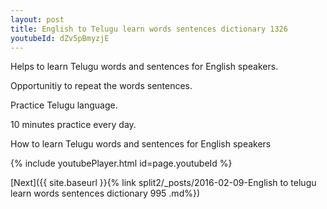 ```yaml
---
layout: post
title: English to Telugu learn words sentences dictionary 1326 
youtubeId: dZv5pBmyzjE
---
```

 
 
Helps to learn Telugu words and sentences for English speakers.

Opportunitiy to repeat the words sentences. 

Practice Telugu language. 
 
10 minutes practice every day. 
 
How to learn Telugu words and sentences for English speakers 
 
{% include youtubePlayer.html id=page.youtubeId %}
 
 
[Next]({{ site.baseurl }}{% link  split2/_posts/2016-02-09-English to telugu learn words sentences dictionary 995 .md%})
 

